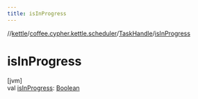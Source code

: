 ```yaml
---
title: isInProgress
---
```

//[kettle](../../../index.html)/[coffee.cypher.kettle.scheduler](../index.html)/[TaskHandle](index.html)/[isInProgress](is-in-progress.html)



# isInProgress



[jvm]\
val [isInProgress](is-in-progress.html): [Boolean](https://kotlinlang.org/api/latest/jvm/stdlib/kotlin/-boolean/index.html)




